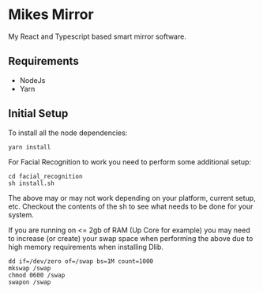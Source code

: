 # Mikes Mirror

My React and Typescript based smart mirror software. 

## Requirements

* NodeJs
* Yarn

## Initial Setup

To install all the node dependencies:

```
yarn install
```

For Facial Recognition to work you need to perform some additional setup:

```
cd facial_recognition
sh install.sh
```

The above may or may not work depending on your platform, current setup, etc. Checkout the contents of the sh to see what needs to be done for your system.

If you are running on <= 2gb of RAM (Up Core for example) you may need to increase (or create) your swap space when performing the above due to high memory requirements when installing Dlib.

```
dd if=/dev/zero of=/swap bs=1M count=1000
mkswap /swap
chmod 0600 /swap
swapon /swap
```
